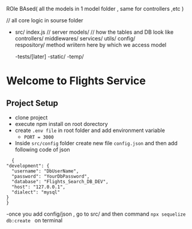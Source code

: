 
ROle BAsed( all the models in 1 model folder , same for controllers ,etc )

// all core logic in sourse folder
- src/
   index.js // server
   models/  // how the tables and DB look like
   controllers/
   middlewares/
   services/
   utils/ 
   config/  
   respository/  method wriitern here by which we access model

  -tests/[later]
  -static/
  -temp/

# Welcome to Flights Service

## Project Setup
  - clone project
  - execute npm install on root dorectory
  - create `.env file` in root folder and add environment variable 
      - `PORT = 3000` 
  - Inside `src/config` folder create new file `config.json` and then add following code of json
  ```
    {
  "development": {
    "username": "DbUserName",
    "password": "YourDbPassword",
    "database": "Flights_Search_DB_DEV",
    "host": "127.0.0.1",
    "dialect": "mysql"
  }
}

  ```

 -once you add config/json , go to src/ and then command `npx sequelize db:create ` on terminal